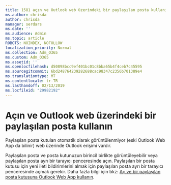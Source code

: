 ```yaml
---
title: 1581 açın ve Outlook web üzerindeki bir paylaşılan posta kullanın
ms.author: chrisda
author: chrisda
manager: serdars
ms.date: ''
ms.audience: Admin
ms.topic: article
ROBOTS: NOINDEX, NOFOLLOW
localization_priority: Normal
ms.collection: Adm_O365
ms.custom: Adm_O365
ms.assetid: ''
ms.openlocfilehash: d50898bcc9ef401bc01c8bba65b4f4ceb7c45595
ms.sourcegitcommit: 6bd248764239282688cac98347c2356b701389e4
ms.translationtype: MT
ms.contentlocale: tr-TR
ms.lasthandoff: 02/13/2019
ms.locfileid: "29982192"
---
```

# <a name="open-and-use-a-shared-mailbox-in-outlook-on-the-web"></a>Açın ve Outlook web üzerindeki bir paylaşılan posta kullanın

Paylaşılan posta kutuları otomatik olarak görüntülenmiyor (eski Outlook Web App da bilinir) web üzerinde Outlook erişimi vardır.

Paylaşılan posta ve posta kutunuzun birincil birlikte görüntüleyebilir veya paylaşılan posta ayrı bir tarayıcı penceresinde açın. Paylaşılan bir posta kutusu için yeni ileti bildirimlerini almak için paylaşılan posta ayrı bir tarayıcı penceresinde açmak gerekir. Daha fazla bilgi için bkz: [Aç ve bir paylaşılan posta kutusuna Outlook Web App kullanın](https://support.office.com/article/BC127866-42BE-4DE7-92AE-1EF2F787FD5C).
